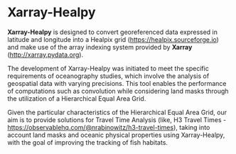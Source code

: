 # Xarray-Healpy

**Xarray-Healpy** is designed to convert georeferenced data expressed in latitude and longitude into a Healpix grid (https://healpix.sourceforge.io) and make use of the array indexing system provided by **Xarray** (http://xarray.pydata.org).

The development of Xarray-Healpy was initiated to meet the specific requirements of oceanography studies, which involve the analysis of geospatial data with varying precisions. This tool enables the performance of computations such as convolution while considering land masks through the utilization of a Hierarchical Equal Area Grid.

Given the particular characteristics of the Hierarchical Equal Area Grid, our aim is to provide solutions for Travel Time Analysis (like, H3 Travel Times - https://observablehq.com/@nrabinowitz/h3-travel-times), taking into account land masks and oceanic physical properties using Xarray-Healpy, with the goal of improving the tracking of fish habitats.

